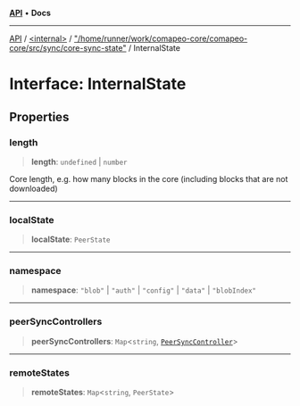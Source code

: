 [**API**](../../../../README.md) • **Docs**

***

[API](../../../../README.md) / [\<internal\>](../../../README.md) / ["/home/runner/work/comapeo-core/comapeo-core/src/sync/core-sync-state"](../README.md) / InternalState

# Interface: InternalState

## Properties

### length

> **length**: `undefined` \| `number`

Core length, e.g. how many blocks in the core (including blocks that are not downloaded)

***

### localState

> **localState**: `PeerState`

***

### namespace

> **namespace**: `"blob"` \| `"auth"` \| `"config"` \| `"data"` \| `"blobIndex"`

***

### peerSyncControllers

> **peerSyncControllers**: `Map`\<`string`, [`PeerSyncController`](../../../classes/PeerSyncController.md)\>

***

### remoteStates

> **remoteStates**: `Map`\<`string`, `PeerState`\>
